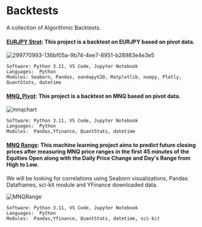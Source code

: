 # Backtests 

A collection of Algorithmic Backtests. 



#### [EURJPY Strat](https://github.com/guzmanwolfrank/QuantTrading/tree/main/Algorithmic%20Backtests/EURJPY): This project is a backtest on EURJPY based on pivot data.     

![299770993-136bf05a-9b74-4ee7-8951-b28983e4e3e5](https://github.com/guzmanwolfrank/QuantTrading/assets/29739578/1a35e249-dcd5-45ed-8b8e-326ebc8fefd4)


    Software: Python 3.11, VS Code, Jupyter Notebook
    Languages:  Python
    Modules: Seaborn, Pandas, oandapyV20, Matplotlib, numpy, Plotly, QuantStats, datetime




#### [MNQ_Pivot](https://github.com/guzmanwolfrank/QuantTrading/tree/main/Algorithmic%20Backtests/MNQ_Pivot): This project is a backtest on MNQ based on pivot data.     

![mnqchart](https://github.com/guzmanwolfrank/QuantTrading/assets/29739578/55ad6326-bd1b-4fa5-8c05-af5a98800868)



    Software: Python 3.11, VS Code, Jupyter Notebook
    Languages:  Python
    Modules:  Pandas,Yfinance, QuantStats, datetime


#### [MNQ Range](https://github.com/guzmanwolfrank/QuantTrading/tree/main/Algorithmic%20Backtests/MNQRange): This machine learning project aims to predict future closing prices after measuring MNQ price ranges in the first 45 minutes of the Equities Open along with the Daily Price Change and Day's Range from High to Low. 
We will be looking for correlations using Seaborn visualizations, Pandas Dataframes, sci-kit module and YFinance downloaded data.

![MNQRange](https://github.com/guzmanwolfrank/QuantTrading/assets/29739578/ce6de23c-e583-4574-bb3d-a5a71c3b9509)



    Software: Python 3.11, VS Code, Jupyter Notebook
    Languages:  Python
    Modules:  Pandas,Yfinance, QuantStats, datetime, sci-kit 
